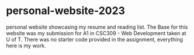 # personal-website-2023
personal website showcasing my resume and reading list. The Base for this website was my submission for A1 in CSC309 - Web Development taken at U of T. 
There was no starter code provided in the assignment, everything here is my work.

